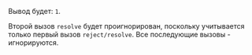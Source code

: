 Вывод будет: `1`.

Второй вызов `resolve` будет проигнорирован, поскольку учитывается только первый вызов `reject/resolve`. Все последующие вызовы - игнорируются.

